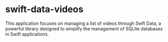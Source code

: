 # swift-data-videos
This application focuses on managing a list of videos through Swft Data, a powerful library designed to simplify the management of SQLite databases in Swift applications. 
